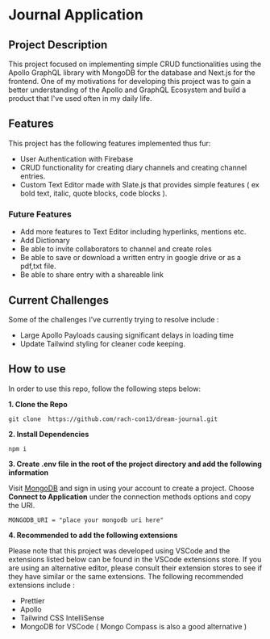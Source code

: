 # Journal Application


## Project Description
This project focused on implementing simple CRUD functionalities using the Apollo GraphQL library with MongoDB for the database and Next.js for the frontend. 
One of my motivations for developing this project was to gain a better understanding of the Apollo and GraphQL Ecosystem and build a product that I've used often in my daily life. 

## Features
This project has the following features implemented thus fur:
 - User Authentication with Firebase 
 - CRUD functionality for creating diary channels and creating channel entries.
 - Custom Text Editor made with Slate.js that provides simple features ( ex bold text, italic, quote blocks, code blocks ). 

### Future Features
- Add more features to Text Editor including hyperlinks, mentions etc. 
- Add Dictionary 
- Be able to invite collaborators to channel and create roles
- Be able to save or download a written entry in google drive or as a pdf,txt file.
- Be able to share entry with a shareable link


## Current Challenges
Some of the challenges I've currently trying to resolve include :
- Large Apollo Payloads causing significant delays in loading time
- Update Tailwind styling for cleaner code keeping. 

## How to use
In order to use this repo, follow the following steps below:

**1. Clone the Repo**


``` git clone  https://github.com/rach-con13/dream-journal.git ``` 


**2. Install Dependencies**


 ``` npm i ```


**3. Create .env file in the root of the project directory and add the following information**

 Visit [MongoDB](https://account.mongodb.com/account/login) and sign in using your account to create a project. Choose **Connect to Application** under the connection methods options and copy the URI.
```
MONGODB_URI = "place your mongodb uri here"
```


**4. Recommended to add the following extensions**

 Please note that this project was developed using VSCode and the extensions listed below can be found in the VSCode extensions store. If you are using an alternative
 editor, please consult their extension stores to see if they have similar or the same extensions. The following recommended extensions include :
 - Prettier
 - Apollo
 - Tailwind CSS IntelliSense
 - MongoDB for VSCode ( Mongo Compass is also a good alternative )
  




